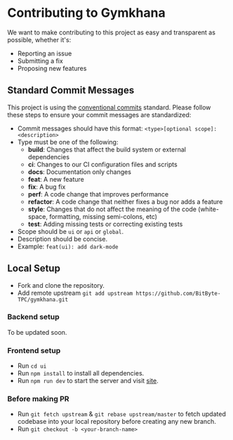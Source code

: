 # Contributing to Gymkhana

We want to make contributing to this project as easy and transparent as possible, whether it's:

- Reporting an issue
- Submitting a fix
- Proposing new features

## Standard Commit Messages

This project is using the [conventional commits](https://www.conventionalcommits.org/en/v1.0.0-beta.2/) standard. Please follow these steps to ensure your
commit messages are standardized:

- Commit messages should have this format:
  `<type>[optional scope]: <description>`
- Type must be one of the following:
  -  **build**: Changes that affect the build system or external dependencies 
  -  **ci**: Changes to our CI configuration files and scripts 
  -  **docs**: Documentation only changes
  -  **feat**: A new feature
  -  **fix**: A bug fix
  -  **perf**: A code change that improves performance
  -  **refactor**: A code change that neither fixes a bug nor adds a feature
  -  **style**: Changes that do not affect the meaning of the code (white-space, formatting, missing semi-colons, etc)
  -  **test**: Adding missing tests or correcting existing tests
- Scope should be `ui` or `api` or `global`.
- Description should be concise.
- Example: `feat(ui): add dark-mode`


## Local Setup

- Fork and clone the repository.
- Add remote upstream `git add upstream https://github.com/BitByte-TPC/gymkhana.git`

### Backend setup

To be updated soon.

### Frontend setup

- Run `cd ui`
- Run `npm install` to install all dependencies.
- Run `npm run dev` to start the server and visit [site](http://localhost:3000).

### Before making PR

- Run `git fetch upstream` & `git rebase upstream/master` to fetch updated codebase into your local repository before creating any new branch.
- Run `git checkout -b <your-branch-name>`
